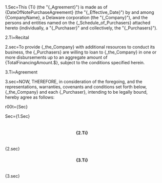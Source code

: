 1.Sec=This {Ti} (the "{_Agreement}") is made as of {DateOfNotePurchaseAgreement} (the "{_Effective_Date}") by and among {CompanyName}, a Delaware corporation (the "{_Company}"), and the persons and entities named on the {_Schedule_of_Purchasers} attached hereto (individually, a "{_Purchaser}" and collectively, the "{_Purchasers}").

2.Ti=Recital

2.sec=To provide {_the_Company} with additional resources to conduct its business, the {_Purchasers} are willing to loan to {_the_Company} in one or more disbursements up to an aggregate amount of {TotalFinancingAmount.$}, subject to the conditions specified herein.

3.Ti=Agreement

3.sec=NOW, THEREFORE, in consideration of the foregoing, and the representations, warranties, covenants and conditions set forth below, {_the_Company} and each {_Purchaser}, intending to be legally bound, hereby agree as follows:

r00t={Sec}

Sec={1.Sec}<br><br><center><h4>{2.Ti}</center></h4><br>{2.sec}<br><center><h4>{3.Ti}</center></h4><br>{3.sec}
